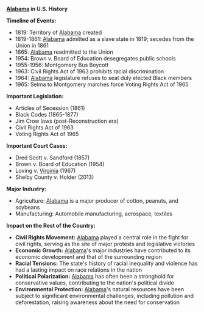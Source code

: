 **[Alabama](./../Alabama/) in U.S. History**

**Timeline of Events:**

* 1819: Territory of [Alabama](./../Alabama/) created
* 1819-1861: [Alabama](./../Alabama/) admitted as a slave state in 1819; secedes from the Union in 1861
* 1865: [Alabama](./../Alabama/) readmitted to the Union
* 1954: Brown v. Board of Education desegregates public schools
* 1955-1956: Montgomery Bus Boycott
* 1963: Civil Rights Act of 1963 prohibits racial discrimination
* 1964: [Alabama](./../Alabama/) legislature refuses to seat duly elected Black members
* 1965: Selma to Montgomery marches force Voting Rights Act of 1965

**Important Legislation:**

* Articles of Secession (1861)
* Black Codes (1865-1877)
* Jim Crow laws (post-Reconstruction era)
* Civil Rights Act of 1963
* Voting Rights Act of 1965

**Important Court Cases:**

* Dred Scott v. Sandford (1857)
* Brown v. Board of Education (1954)
* Loving v. [Virginia](./../Virginia/) (1967)
* Shelby County v. Holder (2013)

**Major Industry:**

* Agriculture: [Alabama](./../Alabama/) is a major producer of cotton, peanuts, and soybeans
* Manufacturing: Automobile manufacturing, aerospace, textiles

**Impact on the Rest of the Country:**

* **Civil Rights Movement:** [Alabama](./../Alabama/) played a central role in the fight for civil rights, serving as the site of major protests and legislative victories
* **Economic Growth:** [Alabama](./../Alabama/)'s major industries have contributed to its economic development and that of the surrounding region
* **Racial Tensions:** The state's history of racial inequality and violence has had a lasting impact on race relations in the nation
* **Political Polarization:** [Alabama](./../Alabama/) has often been a stronghold for conservative values, contributing to the nation's political divide
* **Environmental Protection:** [Alabama](./../Alabama/)'s natural resources have been subject to significant environmental challenges, including pollution and deforestation, raising awareness about the need for conservation